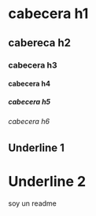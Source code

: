 # cabecera h1
## cabereca h2
### cabecera h3
#### cabecera h4
##### cabecera h5
###### cabecera h6

Underline 1
-----------
Underline 2
===========
soy un readme
